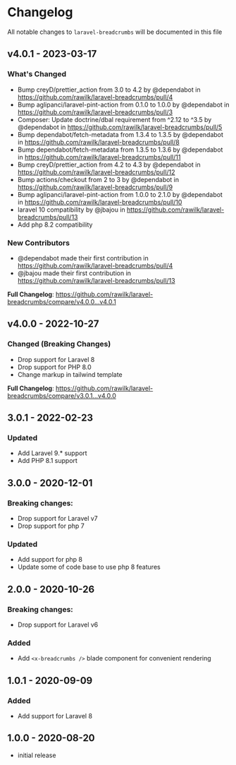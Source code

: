 # Changelog

All notable changes to `laravel-breadcrumbs` will be documented in this file

## v4.0.1 - 2023-03-17

### What's Changed

-   Bump creyD/prettier_action from 3.0 to 4.2 by @dependabot in https://github.com/rawilk/laravel-breadcrumbs/pull/4
-   Bump aglipanci/laravel-pint-action from 0.1.0 to 1.0.0 by @dependabot in https://github.com/rawilk/laravel-breadcrumbs/pull/3
-   Composer: Update doctrine/dbal requirement from ^2.12 to ^3.5 by @dependabot in https://github.com/rawilk/laravel-breadcrumbs/pull/5
-   Bump dependabot/fetch-metadata from 1.3.4 to 1.3.5 by @dependabot in https://github.com/rawilk/laravel-breadcrumbs/pull/8
-   Bump dependabot/fetch-metadata from 1.3.5 to 1.3.6 by @dependabot in https://github.com/rawilk/laravel-breadcrumbs/pull/11
-   Bump creyD/prettier_action from 4.2 to 4.3 by @dependabot in https://github.com/rawilk/laravel-breadcrumbs/pull/12
-   Bump actions/checkout from 2 to 3 by @dependabot in https://github.com/rawilk/laravel-breadcrumbs/pull/9
-   Bump aglipanci/laravel-pint-action from 1.0.0 to 2.1.0 by @dependabot in https://github.com/rawilk/laravel-breadcrumbs/pull/10
-   laravel 10 compatibility by @jbajou in https://github.com/rawilk/laravel-breadcrumbs/pull/13
-   Add php 8.2 compatibility

### New Contributors

-   @dependabot made their first contribution in https://github.com/rawilk/laravel-breadcrumbs/pull/4
-   @jbajou made their first contribution in https://github.com/rawilk/laravel-breadcrumbs/pull/13

**Full Changelog**: https://github.com/rawilk/laravel-breadcrumbs/compare/v4.0.0...v4.0.1

## v4.0.0 - 2022-10-27

### Changed (Breaking Changes)

-   Drop support for Laravel 8
-   Drop support for PHP 8.0
-   Change markup in tailwind template

**Full Changelog**: https://github.com/rawilk/laravel-breadcrumbs/compare/v3.0.1...v4.0.0

## 3.0.1 - 2022-02-23

### Updated

-   Add Laravel 9.\* support
-   Add PHP 8.1 support

## 3.0.0 - 2020-12-01

### Breaking changes:

-   Drop support for Laravel v7
-   Drop support for php 7

### Updated

-   Add support for php 8
-   Update some of code base to use php 8 features

## 2.0.0 - 2020-10-26

### Breaking changes:

-   Drop support for Laravel v6

### Added

-   Add `<x-breadcrumbs />` blade component for convenient rendering

## 1.0.1 - 2020-09-09

### Added

-   Add support for Laravel 8

## 1.0.0 - 2020-08-20

-   initial release
